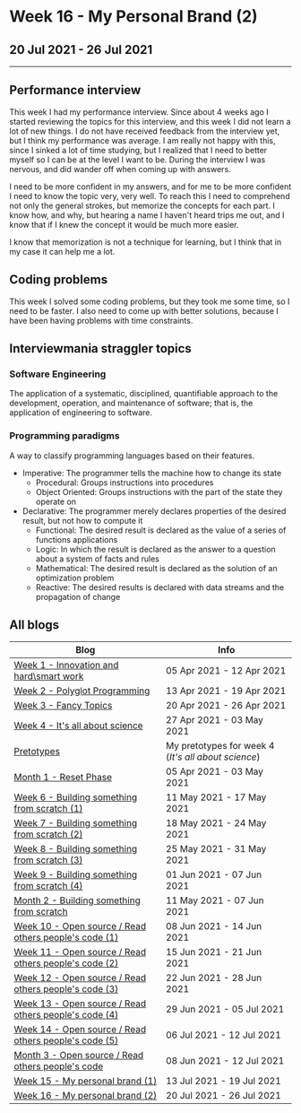 # Week 16 - My Personal Brand (2)

## 20 Jul 2021 - 26 Jul 2021

---

## Performance interview

This week I had my performance interview. Since about 4 weeks ago I started reviewing the topics for this interview, and this week I did not learn a lot of new things. I do not have received feedback from the interview yet, but I think my performance was average. I am really not happy with this, since I sinked a lot of time studying, but I realized that I need to better myself so I can be at the level I want to be. During the interview I was nervous, and did wander off when coming up with answers.

I need to be more confident in my answers, and for me to be more confident I need to know the topic very, very well. To reach this I need to comprehend not only the general strokes, but memorize the concepts for each part. I know how, and why, but hearing a name I haven't heard trips me out, and I know that if I knew the concept it would be much more easier.

I know that memorization is not a technique for learning, but I think that in my case it can help me a lot.

## Coding problems

This week I solved some coding problems, but they took me some time, so I need to be faster. I also need to come up with better solutions, because I have been having problems with time constraints.

## Interviewmania  straggler topics

### Software Engineering

The application of a systematic, disciplined, quantifiable approach to the development, operation, and maintenance of software; that is, the application of engineering to software.

### Programming paradigms

A way to classify programming languages based on their features.

- Imperative: The programmer tells the machine how to change its state
  - Procedural: Groups instructions into procedures
  - Object Oriented: Groups instructions with the part of the state they operate on
- Declarative: The programmer merely declares properties of the desired result, but not how to compute it
  - Functional: The desired result is declared as the value of a series of functions applications
  - Logic: In which the result is declared as the answer to a question about a system of facts and rules
  - Mathematical: The desired result is declared as the solution of an optimization problem
  - Reactive: The desired results is declared with data streams and the propagation of change

## All blogs

| Blog | Info |
| --- | --- |
| [Week 1 - Innovation and hard\smart work](/Week_Pages/Week1_April.md) | 05 Apr 2021 - 12 Apr 2021 |
| [Week 2 - Polyglot Programming](/Week_Pages/Week2_April.md) | 13 Apr 2021 - 19 Apr 2021 |
| [Week 3 - Fancy Topics](/Week_Pages/Week3_April.md) | 20 Apr 2021 - 26 Apr 2021 |
| [Week 4 - It's all about science](/Week_Pages/Week4_April.md) | 27 Apr 2021 - 03 May 2021 |
| [Pretotypes](/Pretotypes/Pretotypes_April2021.md) | My pretotypes for week 4 (*It's all about science*) |
| [Month 1 - Reset Phase](/Month_Pages/Month1_April.md) | 05 Apr 2021 - 03 May 2021 |
| [Week 6 - Building something from scratch (1)](/Week_Pages/Week6_May.md) | 11 May 2021 - 17 May 2021 |
| [Week 7 - Building something from scratch (2)](/Week_Pages/Week7_May.md) | 18 May 2021 - 24 May 2021 |
| [Week 8 - Building something from scratch (3)](/Week_Pages/Week8_May.md) | 25 May 2021 - 31 May 2021 |
| [Week 9 - Building something from scratch (4)](/Week_Pages/Week9_Jun.md) | 01 Jun 2021 - 07 Jun 2021 |
| [Month 2 - Building something from scratch](/Month_Pages/Month2_May.md) | 11 May 2021 - 07 Jun 2021 |
| [Week 10 - Open source / Read others people's code (1)](/Week_Pages/Week10_Jun.md) | 08 Jun 2021 - 14 Jun 2021 |
| [Week 11 - Open source / Read others people's code (2)](/Week_Pages/Week11_Jun.md) | 15 Jun 2021 - 21 Jun 2021 |
| [Week 12 - Open source / Read others people's code (3)](/Week_Pages/Week12_Jun.md) | 22 Jun 2021 - 28 Jun 2021 |
| [Week 13 - Open source / Read others people's code (4)](/Week_Pages/Week13_Jun.md) | 29 Jun 2021 - 05 Jul 2021 |
| [Week 14 - Open source / Read others people's code (5)](/Week_Pages/Week14_Jul.md) | 06 Jul 2021 - 12 Jul 2021 |
| [Month 3 - Open source / Read others people's code](/Month_Pages/Month3_June.md) | 08 Jun 2021 - 12 Jul 2021 |
| [Week 15 - My personal brand (1)](/Week_Pages/Week15_Jul.md) | 13 Jul 2021 - 19 Jul 2021 |
| [Week 16 - My personal brand (2)](/Week_Pages/Week16_Jul.md) | 20 Jul 2021 - 26 Jul 2021 |
